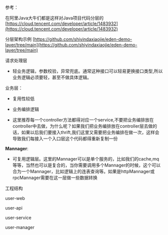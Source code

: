 参考：

在阿里Java大牛们都是这样对Java项目代码分层的 [https://cloud.tencent.com/developer/article/1483932](https://cloud.tencent.com/developer/article/1483932)

分层架构示例 [https://github.com/shiyindaxiaojie/eden-demo-layer/tree/main](https://github.com/shiyindaxiaojie/eden-demo-layer/tree/main)

请求处理层

- 轻业务逻辑，参数校验，异常兜底。通常这种接口可以轻易更换接口类型,所以业务逻辑必须要轻，甚至不做具体逻辑。
    

业务层：

- 复用性较低
    
- 业务编排逻辑
    
- 这里推荐每一个controller方法都得对应一个service,不要把业务编排放在controller中去做，为什么呢？如果我们把业务编排放在controller层去做的话，如果以后我们要接入thrift,我们这里又需要把业务编排在做一次，这样会导致我们每接入一个入口层这个代码都得重新复制一份
    

**Mannager**:

- 可复用逻辑层。这里的Mannager可以是单个服务的，比如我们的cache,mq等等，当然也可以是复合的，当你需要调用多个Mannager的时候，这个可以合为一个Mannager，比如逻辑上的连表查询等。如果是httpMannager或rpcMannager需要在这一层做一些数据转换
    

工程结构

user-web

user-api

user-service

user-manager